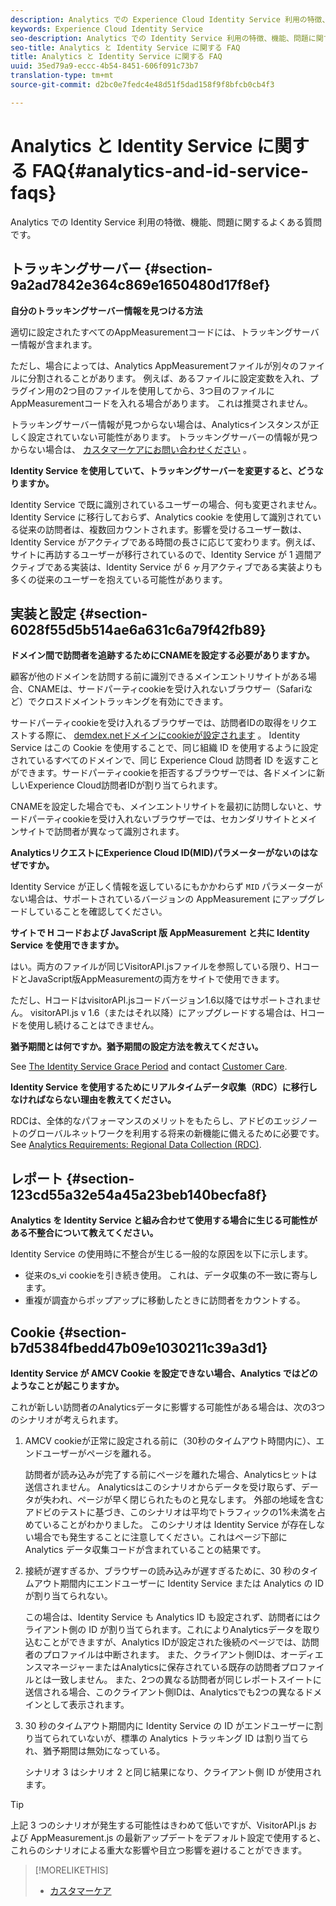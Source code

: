 ```yaml
---
description: Analytics での Experience Cloud Identity Service 利用の特徴、機能、問題に関するよくある質問です。
keywords: Experience Cloud Identity Service
seo-description: Analytics での Identity Service 利用の特徴、機能、問題に関するよくある質問です。
seo-title: Analytics と Identity Service に関する FAQ
title: Analytics と Identity Service に関する FAQ
uuid: 35ed79a9-eccc-4b54-8451-606f091c73b7
translation-type: tm+mt
source-git-commit: d2bc0e7fedc4e48d51f5dad158f9f8bfcb0cb4f3

---
```



# Analytics と Identity Service に関する FAQ{#analytics-and-id-service-faqs}

Analytics での Identity Service 利用の特徴、機能、問題に関するよくある質問です。

## トラッキングサーバー {#section-9a2ad7842e364c869e1650480d17f8ef}

**自分のトラッキングサーバー情報を見つける方法**

適切に設定されたすべてのAppMeasurementコードには、トラッキングサーバー情報が含まれます。

ただし、場合によっては、Analytics AppMeasurementファイルが別々のファイルに分割されることがあります。 例えば、あるファイルに設定変数を入れ、プラグイン用の2つ目のファイルを使用してから、3つ目のファイルにAppMeasurementコードを入れる場合があります。 これは推奨されません。

トラッキングサーバー情報が見つからない場合は、Analyticsインスタンスが正しく設定されていない可能性があります。 トラッキングサーバーの情報が見つからない場合は、 [カスタマーケアにお問い合わせください](https://helpx.adobe.com/jp/marketing-cloud/contact-support.html) 。

**Identity Service を使用していて、トラッキングサーバーを変更すると、どうなりますか。**

Identity Service で既に識別されているユーザーの場合、何も変更されません。Identity Service に移行しておらず、Analytics cookie を使用して識別されている従来の訪問者は、複数回カウントされます。影響を受けるユーザー数は、Identity Service がアクティブである時間の長さに応じて変わります。例えば、サイトに再訪するユーザーが移行されているので、Identity Service が 1 週間アクティブである実装は、Identity Service が 6 ヶ月アクティブである実装よりも多くの従来のユーザーを抱えている可能性があります。

## 実装と設定 {#section-6028f55d5b514ae6a631c6a79f42fb89}

**ドメイン間で訪問者を追跡するためにCNAMEを設定する必要がありますか。**

顧客が他のドメインを訪問する前に識別できるメインエントリサイトがある場合、CNAMEは、サードパーティcookieを受け入れないブラウザー（Safariなど）でクロスドメイントラッキングを有効にできます。

サードパーティcookieを受け入れるブラウザーでは、訪問者IDの取得をリクエストする際に、 [demdex.netドメインにcookieが設定されます](https://docs.adobe.com/content/help/ja-JP/audience-manager/user-guide/reference/demdex-calls.html) 。 Identity Service はこの Cookie を使用することで、同じ組織 ID を使用するように設定されているすべてのドメインで、同じ Experience Cloud 訪問者 ID を返すことができます。サードパーティcookieを拒否するブラウザーでは、各ドメインに新しいExperience Cloud訪問者IDが割り当てられます。

CNAMEを設定した場合でも、メインエントリサイトを最初に訪問しないと、サードパーティcookieを受け入れないブラウザーでは、セカンダリサイトとメインサイトで訪問者が異なって識別されます。

**AnalyticsリクエストにExperience Cloud ID(MID)パラメーターがないのはなぜですか。**

Identity Service が正しく情報を返しているにもかかわらず `MID` パラメーターがない場合は、サポートされているバージョンの AppMeasurement にアップグレードしていることを確認してください。

**サイトで H コードおよび JavaScript 版 AppMeasurement と共に Identity Service を使用できますか。**

はい。両方のファイルが同じVisitorAPI.jsファイルを参照している限り、HコードとJavaScript版AppMeasurementの両方をサイトで使用できます。

ただし、HコードはvisitorAPI.jsコードバージョン1.6以降ではサポートされません。 visitorAPI.js v 1.6（またはそれ以降）にアップグレードする場合は、Hコードを使用し続けることはできません。

**猶予期間とは何ですか。猶予期間の設定方法を教えてください。**

See [The Identity Service Grace Period](../reference/analytics-reference/grace-period.md) and contact [Customer Care](https://helpx.adobe.com/jp/marketing-cloud/contact-support.html).

**Identity Service を使用するためにリアルタイムデータ収集（RDC）に移行しなければならない理由を教えてください。**

RDCは、全体的なパフォーマンスのメリットをもたらし、アドビのエッジノートのグローバルネットワークを利用する将来の新機能に備えるために必要です。 See [Analytics Requirements: Regional Data Collection (RDC)](../reference/requirements.md#section-7d04bb013bc84a25bae3b148bc0ca25f).

## レポート {#section-123cd55a32e54a45a23beb140becfa8f}

**Analytics を Identity Service と組み合わせて使用する場合に生じる可能性がある不整合について教えてください。**

Identity Service の使用時に不整合が生じる一般的な原因を以下に示します。

* 従来のs_vi cookieを引き続き使用。 これは、データ収集の不一致に寄与します。
* 重複が調査からポップアップに移動したときに訪問者をカウントする。

## Cookie {#section-b7d5384fbedd47b09e1030211c39a3d1}

**Identity Service が AMCV Cookie を設定できない場合、Analytics ではどのようなことが起こりますか。**

これが新しい訪問者のAnalyticsデータに影響する可能性がある場合は、次の3つのシナリオが考えられます。

1. AMCV cookieが正常に設定される前に（30秒のタイムアウト時間内に）、エンドユーザーがページを離れる。

   訪問者が読み込みが完了する前にページを離れた場合、Analyticsヒットは送信されません。 Analyticsはこのシナリオからデータを受け取らず、データが失われ、ページが早く閉じられたものと見なします。 外部の地域を含むアドビのテストに基づき、このシナリオは平均でトラフィックの1%未満を占めていることがわかりました。 このシナリオは Identity Service が存在しない場合でも発生することに注意してください。これはページ下部に Analytics データ収集コードが含まれていることの結果です。

1. 接続が遅すぎるか、ブラウザーの読み込みが遅すぎるために、30 秒のタイムアウト期間内にエンドユーザーに Identity Service または Analytics の ID が割り当てられない。

   この場合は、Identity Service も Analytics ID も設定されず、訪問者にはクライアント側の ID が割り当てられます。これによりAnalyticsデータを取り込むことができますが、Analytics IDが設定された後続のページでは、訪問者のプロファイルは中断されます。 また、クライアント側IDは、オーディエンスマネージャーまたはAnalyticsに保存されている既存の訪問者プロファイルとは一致しません。 また、2つの異なる訪問者が同じレポートスイートに送信される場合、このクライアント側IDは、Analyticsでも2つの異なるドメインとして表示されます。

1. 30 秒のタイムアウト期間内に Identity Service の ID がエンドユーザーに割り当てられていないが、標準の Analytics トラッキング ID は割り当てられ、猶予期間は無効になっている。

   シナリオ 3 はシナリオ 2 と同じ結果になり、クライアント側 ID が使用されます。

>[!TIP]
>
>上記 3 つのシナリオが発生する可能性はきわめて低いですが、VisitorAPI.js および AppMeasurement.js の最新アップデートをデフォルト設定で使用すると、これらのシナリオによる重大な影響や目立つ影響を避けることができます。

>[!MORELIKETHIS]
>
>* [カスタマーケア](https://helpx.adobe.com/jp/marketing-cloud/contact-support.html)

